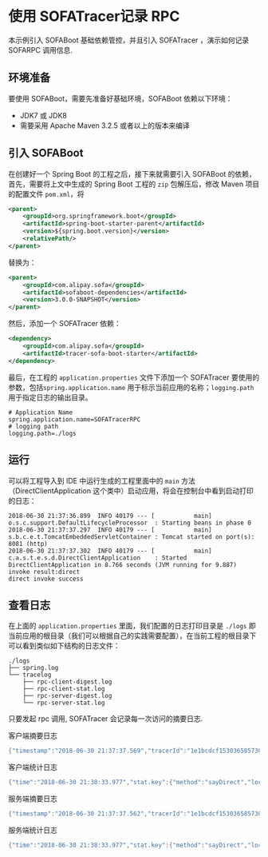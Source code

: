 # 使用 SOFATracer记录 RPC

本示例引入 SOFABoot 基础依赖管控，并且引入 SOFATracer ，演示如何记录 SOFARPC 调用信息.

## 环境准备

要使用 SOFABoot，需要先准备好基础环境，SOFABoot 依赖以下环境：
- JDK7 或 JDK8
- 需要采用 Apache Maven 3.2.5 或者以上的版本来编译

## 引入 SOFABoot

在创建好一个 Spring Boot 的工程之后，接下来就需要引入 SOFABoot 的依赖，首先，需要将上文中生成的 Spring Boot 工程的 `zip` 包解压后，修改 Maven 项目的配置文件 `pom.xml`，将

```xml
<parent>
    <groupId>org.springframework.boot</groupId>
    <artifactId>spring-boot-starter-parent</artifactId>
    <version>${spring.boot.version}</version>
    <relativePath/>
</parent>
```

替换为：

```xml
<parent>
    <groupId>com.alipay.sofa</groupId>
    <artifactId>sofaboot-dependencies</artifactId>
    <version>3.0.0-SNAPSHOT</version>
</parent>
```

然后，添加一个 SOFATracer 依赖：

```xml
<dependency>
    <groupId>com.alipay.sofa</groupId>
    <artifactId>tracer-sofa-boot-starter</artifactId>
</dependency>
```

最后，在工程的 `application.properties` 文件下添加一个 SOFATracer 要使用的参数，包括`spring.application.name` 用于标示当前应用的名称；`logging.path` 用于指定日志的输出目录。

```
# Application Name
spring.application.name=SOFATracerRPC
# logging path
logging.path=./logs
```

## 运行

可以将工程导入到 IDE 中运行生成的工程里面中的 `main` 方法（DirectClientApplication 这个类中）启动应用，将会在控制台中看到启动打印的日志：

```
2018-06-30 21:37:36.899  INFO 40179 --- [           main] o.s.c.support.DefaultLifecycleProcessor  : Starting beans in phase 0
2018-06-30 21:37:37.297  INFO 40179 --- [           main] s.b.c.e.t.TomcatEmbeddedServletContainer : Tomcat started on port(s): 8081 (http)
2018-06-30 21:37:37.302  INFO 40179 --- [           main] c.a.s.t.e.s.d.DirectClientApplication    : Started DirectClientApplication in 8.766 seconds (JVM running for 9.887)
invoke result:direct
direct invoke success
```


## 查看日志

在上面的 `application.properties` 里面，我们配置的日志打印目录是 `./logs` 即当前应用的根目录（我们可以根据自己的实践需要配置），在当前工程的根目录下可以看到类似如下结构的日志文件：

```
./logs
├── spring.log
└── tracelog
    ├── rpc-client-digest.log
    ├── rpc-client-stat.log
    ├── rpc-server-digest.log
    └── rpc-server-stat.log

```

只要发起 rpc 调用, SOFATracer 会记录每一次访问的摘要日志.

客户端摘要日志

```java
{"timestamp":"2018-06-30 21:37:37.569","tracerId":"1e1bcdcf1530365857309100140179","spanId":"0","span.kind":"client","local.app":"SOFATracerRPC","protocol":"bolt","service":"com.alipay.sofa.tracer.examples.sofarpc.direct.DirectService:1.0","method":"sayDirect","current.thread.name":"main","invoke.type":"sync","router.record":"DIRECT","remote.ip":"127.0.0.1:12200","local.client.ip":"127.0.0.1","result.code":"00","req.serialize.time":"41","resp.deserialize.time":"59","resp.size":"170","req.size":"582","client.conn.time":"0","client.elapse.time":"104","local.client.port":"63803","baggage":""}

```

客户端统计日志

```java
{"time":"2018-06-30 21:38:33.977","stat.key":{"method":"sayDirect","local.app":"SOFATracerRPC","service":"com.alipay.sofa.tracer.examples.sofarpc.direct.DirectService:1.0"},"count":1,"total.cost.milliseconds":259,"success":"Y"}

```

服务端摘要日志

```java
{"timestamp":"2018-06-30 21:37:37.562","tracerId":"1e1bcdcf1530365857309100140179","spanId":"0","span.kind":"server","service":"com.alipay.sofa.tracer.examples.sofarpc.direct.DirectService:1.0","method":"sayDirect","remote.ip":"127.0.0.1","remote.app":"SOFATracerRPC","protocol":"bolt","local.app":"SOFATracerRPC","current.thread.name":"SOFA-SEV-BOLT-BIZ-12200-5-T1","result.code":"00","server.pool.wait.time":"2","biz.impl.time":"0","resp.serialize.time":"1","req.deserialize.time":"5","resp.size":"170","req.size":"582","baggage":""}

```

服务端统计日志

```java
{"time":"2018-06-30 21:38:33.977","stat.key":{"method":"sayDirect","local.app":"SOFATracerRPC","remote.app":"SOFATracerRPC","service":"com.alipay.sofa.tracer.examples.sofarpc.direct.DirectService:1.0"},"count":1,"total.cost.milliseconds":4,"success":"Y"}
```